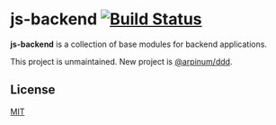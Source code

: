 # js-backend [![Build Status](https://travis-ci.org/arpinum/js-backend.svg?branch=master)](https://travis-ci.org/arpinum/js-backend)

**js-backend** is a collection of base modules for backend applications.

This project is unmaintained. New project is [@arpinum/ddd](https://github.com/arpinum-js-engine/js-engine-ddd).

## License

[MIT](LICENSE)
